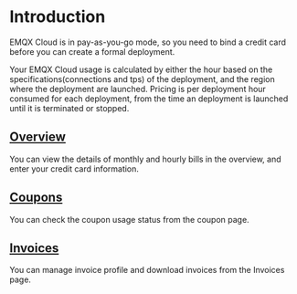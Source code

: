 # Introduction

EMQX Cloud is in pay-as-you-go mode, so you need to bind a credit card before you can create a formal deployment.

Your EMQX Cloud usage is calculated by either the hour based on the specifications(connections and tps) of the deployment, and the region where the deployment are launched.
Pricing is per deployment hour consumed for each deployment, from the time an deployment is launched until it is terminated or stopped.

## [Overview](./overview.md)

You can view the details of monthly and hourly bills in the overview, and enter your credit card information.

## [Coupons](./coupon.md)

You can check the coupon usage status from the coupon page.

## [Invoices](./invoices.md)

You can manage invoice profile and download invoices from the Invoices page.
